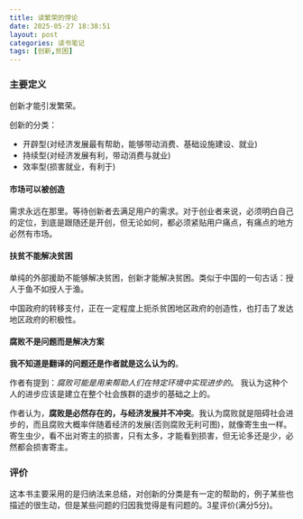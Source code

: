 ```yaml
---
title: 读繁荣的悖论
date: 2025-05-27 18:38:51
layout: post
categories: 读书笔记
tags: [创新,贫困]
---
```


### 主要定义

创新才能引发繁荣。

创新的分类：

- 开辟型(对经济发展最有帮助，能够带动消费、基础设施建设、就业)
- 持续型(对经济发展有利，带动消费与就业)
- 效率型(损害就业，有利于)

#### 市场可以被创造

需求永远在那里。等待创新者去满足用户的需求。对于创业者来说，必须明白自己的定位，到底是跟随还是开创，但无论如何，都必须紧贴用户痛点，有痛点的地方必然有市场。

#### 扶贫不能解决贫困

单纯的外部援助不能够解决贫困，创新才能解决贫困。类似于中国的一句古话：授人于鱼不如授人于渔。

中国政府的转移支付，正在一定程度上扼杀贫困地区政府的创造性，也打击了发达地区政府的积极性。

#### 腐败不是问题而是解决方案

**我不知道是翻译的问题还是作者就是这么认为的**。

作者有提到：*腐败可能是用来帮助人们在特定环境中实现进步的*。 我认为这种个人的进步应该是建立在整个社会族群的退步的基础之上的。

作者认为，**腐败是必然存在的，与经济发展并不冲突**。我认为腐败就是阻碍社会进步的，而且腐败大概率伴随着经济的发展(否则腐败无利可图)，就像寄生虫一样。寄生虫少，看不出对寄主的损害，只有太多，才能看到损害，但无论多还是少，必然都会损害寄主。

### 评价

这本书主要采用的是归纳法来总结，对创新的分类是有一定的帮助的，例子某些也描述的很生动，但是某些问题的归因我觉得是有问题的。3星评价(满分5分)。